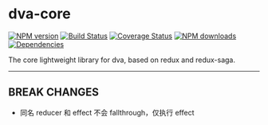 # dva-core

[![NPM version](https://img.shields.io/npm/v/dva-core.svg?style=flat)](https://npmjs.org/package/dva-core)
[![Build Status](https://img.shields.io/travis/dvajs/dva-core.svg?style=flat)](https://travis-ci.org/dvajs/dva-core)
[![Coverage Status](https://img.shields.io/coveralls/dvajs/dva-core.svg?style=flat)](https://coveralls.io/r/dvajs/dva-core)
[![NPM downloads](http://img.shields.io/npm/dm/dva-core.svg?style=flat)](https://npmjs.org/package/dva-core)
[![Dependencies](https://david-dm.org/dvajs/dva-core/status.svg)](https://david-dm.org/dvajs/dva-core)

The core lightweight library for dva, based on redux and redux-saga.

---

## BREAK CHANGES

* 同名 reducer 和 effect 不会 fallthrough，仅执行 effect

